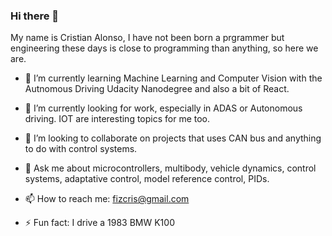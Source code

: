 ### Hi there 👋

My name is Cristian Alonso, I have not been born a prgrammer but engineering these days is close to programming than anything, so here we are.

- 🌱 I’m currently learning Machine Learning and Computer Vision with the Autnomous Driving Udacity Nanodegree and also a bit of React.
- 🔭 I’m currently looking for work, especially in ADAS or Autonomous driving. IOT are interesting topics for me too.
- 👯 I’m looking to collaborate on projects that uses CAN bus and anything to do with control systems.
- 💬 Ask me about microcontrollers, multibody, vehicle dynamics, control systems, adaptative control, model reference control, PIDs.
- 📫 How to reach me: fizcris@gmail.com



- ⚡ Fun fact: I drive a 1983 BMW K100


<!--
**fizcris/fizcris** is a ✨ _special_ ✨ repository because its `README.md` (this file) appears on your GitHub profile.

Here are some ideas to get you started:

- 🔭 I’m currently working on ...
- 🌱 I’m currently learning ...
- 👯 I’m looking to collaborate on ...
- 🤔 I’m looking for help with ...
- 💬 Ask me about ...
- 📫 How to reach me: ...
- 😄 Pronouns: ...
- ⚡ Fun fact: ...
-->
